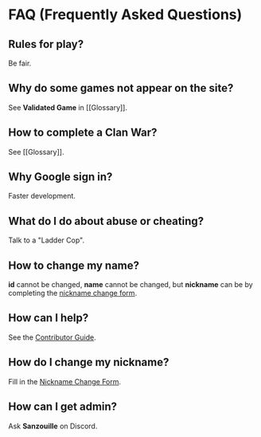 # FAQ (Frequently Asked Questions)

## Rules for play?

Be fair.

## Why do some games not appear on the site?

See **Validated Game** in [[Glossary]].

## How to complete a Clan War?

See [[Glossary]].

## Why Google sign in?

Faster development.

## What do I do about abuse or cheating?

Talk to a "Ladder Cop".

## How to change my name?

**id** cannot be changed, **name** cannot be changed, but **nickname** can be by completing the [nickname change form](https://docs.google.com/forms/d/10DqKjc8YxnpQ7llI2E2AT4ceYtypzZg0d5LD4lRTe0E/viewform).

## How can I help?

See the [Contributor Guide](Contributor-Guide.md).

## How do I change my nickname?

Fill in the [Nickname Change Form](https://docs.google.com/forms/d/e/1FAIpQLSeHElqokwAP_0ELgs1ijiQEvs-C--vJzfDcPjDXAFXAOks3cw/viewform).

## How can I get admin?

Ask **Sanzouille** on Discord.
